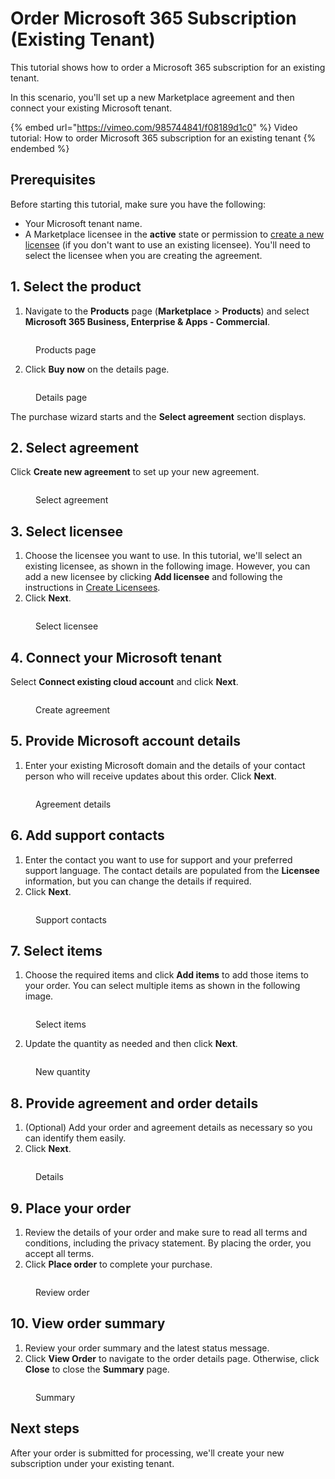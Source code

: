 # Order Microsoft 365 Subscription (Existing Tenant)

This tutorial shows how to order a Microsoft 365 subscription for an existing tenant.&#x20;

In this scenario, you'll set up a new Marketplace agreement and then connect your existing Microsoft tenant.&#x20;

{% embed url="https://vimeo.com/985744841/f08189d1c0" %}
Video tutorial: How to order Microsoft 365 subscription for an existing tenant
{% endembed %}

## Prerequisites <a href="#howtoorderamicrosoft365subscriptionforanexistingmicrosofttenant-prerequisites" id="howtoorderamicrosoft365subscriptionforanexistingmicrosofttenant-prerequisites"></a>

Before starting this tutorial, make sure you have the following:

* Your Microsoft tenant name.&#x20;
* A Marketplace licensee in the **active** state or permission to [create a new licensee](../../../modules-and-features/settings/licensees/create-licensees.md) (if you don't want to use an existing licensee). You'll need to select the licensee when you are creating the agreement.&#x20;

## 1. Select the product

1. Navigate to the **Products** page (**Marketplace** > **Products**) and select **Microsoft 365 Business, Enterprise & Apps - Commercial**.

<figure><img src="../../../.gitbook/assets/image (1068).png" alt=""><figcaption><p>Products page</p></figcaption></figure>

2. Click **Buy now** on the details page.

<figure><img src="../../../.gitbook/assets/image (1069).png" alt=""><figcaption><p>Details page</p></figcaption></figure>

The purchase wizard starts and the **Select agreement** section displays.

## 2. Select agreement

Click **Create new agreement** to set up your new agreement.

<figure><img src="../../../.gitbook/assets/image (1078).png" alt=""><figcaption><p>Select agreement</p></figcaption></figure>

## 3. Select licensee

1. Choose the licensee you want to use. In this tutorial, we'll select an existing licensee, as shown in the following image. However, you can add a new licensee by clicking **Add licensee** and following the instructions in [Create Licensees](../../../modules-and-features/settings/licensees/create-licensees.md).
2. Click **Next**.&#x20;

<figure><img src="../../../.gitbook/assets/image (1079).png" alt=""><figcaption><p>Select licensee</p></figcaption></figure>

## 4. Connect your Microsoft tenant

Select **Connect existing cloud account** and click **Next**.

<figure><img src="../../../.gitbook/assets/tutorial_create_agreement1.png" alt=""><figcaption><p>Create agreement</p></figcaption></figure>

## 5. Provide Microsoft account details

1. Enter your existing Microsoft domain and the details of your contact person who will receive updates about this order. Click **Next**.

<figure><img src="../../../.gitbook/assets/image (1085).png" alt=""><figcaption><p>Agreement details</p></figcaption></figure>

## 6. Add support contacts

1. Enter the contact you want to use for support and your preferred support language. The contact details are populated from the **Licensee** information, but you can change the details if required.&#x20;
2. Click **Next**.&#x20;

<figure><img src="../../../.gitbook/assets/image (1075).png" alt=""><figcaption><p>Support contacts</p></figcaption></figure>

## 7. Select items

1. Choose the required items and click **Add items** to add those items to your order. You can select multiple items as shown in the following image.

<figure><img src="../../../.gitbook/assets/image (1074).png" alt=""><figcaption><p>Select items</p></figcaption></figure>

2. Update the quantity as needed and then click **Next**.

<figure><img src="../../../.gitbook/assets/image (1073).png" alt=""><figcaption><p>New quantity</p></figcaption></figure>

## 8. Provide agreement and order details

1. (Optional) Add your order and agreement details as necessary so you can identify them easily.&#x20;
2. Click **Next**.

<figure><img src="../../../.gitbook/assets/image (1072).png" alt=""><figcaption><p>Details</p></figcaption></figure>

## 9. Place your order

1. Review the details of your order and make sure to read all terms and conditions, including the privacy statement. By placing the order, you accept all terms.
2. Click **Place order** to complete your purchase.

<figure><img src="../../../.gitbook/assets/image (1071).png" alt=""><figcaption><p>Review order</p></figcaption></figure>

## 10. View order summary

1. Review your order summary and the latest status message.&#x20;
2. Click **View Order** to navigate to the order details page. Otherwise, click **Close** to close the **Summary** page.

<figure><img src="../../../.gitbook/assets/image (1070).png" alt=""><figcaption><p>Summary</p></figcaption></figure>

## Next steps

After your order is submitted for processing, we'll create your new subscription under your existing tenant.
